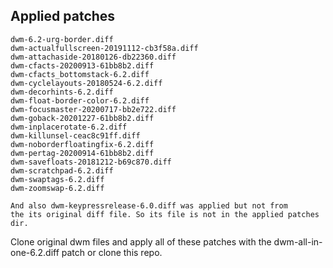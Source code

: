 ## Applied patches

```
dwm-6.2-urg-border.diff
dwm-actualfullscreen-20191112-cb3f58a.diff
dwm-attachaside-20180126-db22360.diff
dwm-cfacts-20200913-61bb8b2.diff
dwm-cfacts_bottomstack-6.2.diff
dwm-cyclelayouts-20180524-6.2.diff
dwm-decorhints-6.2.diff
dwm-float-border-color-6.2.diff
dwm-focusmaster-20200717-bb2e722.diff
dwm-goback-20201227-61bb8b2.diff
dwm-inplacerotate-6.2.diff
dwm-killunsel-ceac8c91ff.diff
dwm-noborderfloatingfix-6.2.diff
dwm-pertag-20200914-61bb8b2.diff
dwm-savefloats-20181212-b69c870.diff
dwm-scratchpad-6.2.diff
dwm-swaptags-6.2.diff
dwm-zoomswap-6.2.diff

And also dwm-keypressrelease-6.0.diff was applied but not from
the its original diff file. So its file is not in the applied patches dir.
```

Clone original dwm files and apply all of these patches with the dwm-all-in-one-6.2.diff patch or clone this repo.

